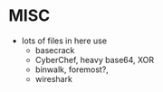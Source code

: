 # MISC

- lots of files in here use
  - basecrack
  - CyberChef, heavy base64, XOR
  - binwalk, foremost?, 
  - wireshark
  